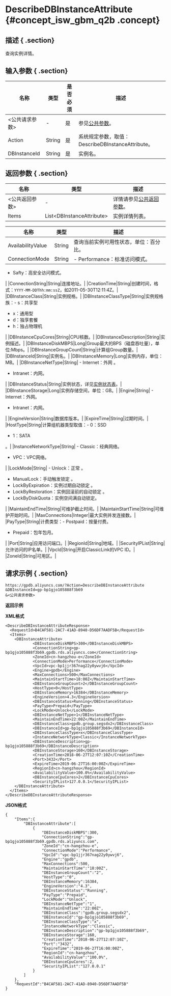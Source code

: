 # DescribeDBInstanceAttribute {#concept_isw_gbm_q2b .concept}

## 描述 { .section}

查询实例详情。

## 输入参数 { .section}

|名称|类型|是否必须|描述|
|--|--|----|--|
|<公共请求参数\>|-|是|参见[公共参数](intl.zh-CN/API参考/公共参数.md#)。|
|Action|String|是|系统规定参数，取值：DescribeDBInstanceAttribute。|
|DBInstanceId|String|是|实例名。|

## 返回参数 { .section}

|名称|类型|描述|
|--|--|--|
|<公共返回参数\>|-|详情请参见[公共返回参数](intl.zh-CN/API参考/公共参数.md#section_apd_1rv_3bb)。|
|Items|List<DBInstanceAttribute\>|实例详情列表。|

|名称|类型|描述|
|--|--|--|
|AvailabilityValue|String|查询当前实例可用性状态，单位：百分比。|
|ConnectionMode|String| -   Performance：标准访问模式。
-   Safty：高安全访问模式。

 |
|ConnectionString|String|连接地址。|
|CreationTime|String|创建时间，格式：`YYYY-MM-DDThh:mm:ssZ`，如2011-05-30T12:11:4Z。|
|DBInstanceClass|String|实例规格。|
|DBInstanceClassType|String|实例规格族：-   s：共享型
-   x：通用型
-   d：独享套餐
-   h：独占物理机

|
|DBInstanceCpuCores|String|CPU核数。|
|DBInstanceDescription|String|实例描述。|
|DBInstanceDiskMBPS|Long|Group最大的BPS（磁盘吞吐量），单位:Mbps。|
|DBInstanceGroupCount|String|计算组Group数量。|
|DBInstanceId|String|实例名。|
|DBInstanceMemory|Long|实例内存，单位：MB。|
|DBInstanceNetType|String| -   Internet：外网 。
-   Intranet：内网。

 |
|DBInstanceStatus|String|实例状态，详见[实例状态表](intl.zh-CN/API参考/附录/实例状态表.md#)。|
|DBInstanceStorage|Long|实例存储空间，单位：GB。|
|Engine|String| -   Internet：外网。
-   Intranet：内网。

 |
|EngineVersion|String|数据库版本。|
|ExpireTime|String|过期时间。|
|HostType|String|计算组机器类型取值：-   0：SSD
-   1：SATA

。|
|InstanceNetworkType|String| -   Classic：经典网络。
-   VPC：VPC网络。

 |
|LockMode|String| -   Unlock：正常 。
-   ManualLock：手动触发锁定 。
-   LockByExpiration：实例过期自动锁定 。
-   LockByRestoration：实例回滚前的自动锁定 。
-   LockByDiskQuota：实例空间满自动锁定。

 |
|MaintainEndTime|String|可维护截止时间。|
|MaintainStartTime|String|可维护开始时间。|
|MaxConnections|Integer|最大实例并发连接数。|
|PayType|String|计费类型：-   Postpaid：按量付费。
-   Prepaid：包年包月。

|
|Port|String|应用访问端口。|
|RegionId|String|地域。|
|SecurityIPList|String|允许访问的IP名单。|
|VpcId|String|开启ClassicLink的VPC ID。|
|ZoneId|String|可用区。|

## 请求示例 { .section}

```
https://gpdb.aliyuncs.com/?Action=DescribeDBInstanceAttribute
&DBInstanceId=gp-bp1gjo105888f3b69
&<公共请求参数>

```

**返回示例**

**XML格式**

```
<DescribeDBInstanceAttributeResponse>
  <RequestId>B4CAF581-2AC7-41AD-8940-D56DF7AADF5B</RequestId>
  <Items>
    <DBInstanceAttribute>
			<DBInstanceDiskMBPS>300</DBInstanceDiskMBPS>
			<ConnectionString>gp-bp1gjo105888f3b69.gpdb.rds.aliyuncs.com</ConnectionString>
			<ZoneId>cn-hangzhou-e</ZoneId>
			<ConnectionMode>Performance</ConnectionMode>
			<VpcId>vpc-bp1jjr367nag22y0ywvj6</VpcId>
			<Engine>gpdb</Engine>
			<MaxConnections>500</MaxConnections>
			<MaintainStartTime>18:00Z</MaintainStartTime>
			<DBInstanceGroupCount>2</DBInstanceGroupCount>
			<HostType>0</HostType>
			<DBInstanceMemory>16384</DBInstanceMemory>
			<EngineVersion>4.3</EngineVersion>
			<DBInstanceStatus>Running</DBInstanceStatus>
			<PayType>Prepaid</PayType>
			<LockMode>Unlock</LockMode>
			<DBInstanceNetType>1</DBInstanceNetType>
			<MaintainEndTime>22:00Z</MaintainEndTime>
			<DBInstanceClass>gpdb.group.segsdx2</DBInstanceClass>
			<DBInstanceId>gp-bp1gjo105888f3b69</DBInstanceId>
			<DBInstanceClassType>x</DBInstanceClassType>
			<InstanceNetworkType>Classic</InstanceNetworkType>
			<DBInstanceDescription>gp-bp1gjo105888f3b69</DBInstanceDescription>
			<DBInstanceStorage>160</DBInstanceStorage>
			<CreationTime>2018-06-27T12:07:10Z</CreationTime>
			<Port>3432</Port>
			<ExpireTime>2019-06-27T16:00:00Z</ExpireTime>
			<RegionId>cn-hangzhou</RegionId>
			<AvailabilityValue>100.0%</AvailabilityValue>
			<DBInstanceCpuCores>2</DBInstanceCpuCores>
			<SecurityIPList>127.0.0.1</SecurityIPList>
    </DBInstanceAttribute>
  </Items>
</DescribeDBInstanceAttributeResponse>
```

**JSON格式**

```
{
    "Items":{
        "DBInstanceAttribute":[
            {
                "DBInstanceDiskMBPS":300,
                "ConnectionString":"gp-bp1gjo105888f3b69.gpdb.rds.aliyuncs.com",
                "ZoneId":"cn-hangzhou-e",
                "ConnectionMode":"Performance",
                "VpcId":"vpc-bp1jjr367nag22y0ywvj6",
                "Engine":"gpdb",
                "MaxConnections":500,
                "MaintainStartTime":"18:00Z",
                "DBInstanceGroupCount":"2",
                "HostType":"0",
                "DBInstanceMemory":16384,
                "EngineVersion":"4.3",
                "DBInstanceStatus":"Running",
                "PayType":"Prepaid",
                "LockMode":"Unlock",
                "DBInstanceNetType":"1",
                "MaintainEndTime":"22:00Z",
                "DBInstanceClass":"gpdb.group.segsdx2",
                "DBInstanceId":"gp-bp1gjo105888f3b69",
                "DBInstanceClassType":"x",
                "InstanceNetworkType":"Classic",
                "DBInstanceDescription":"gp-bp1gjo105888f3b69",
                "DBInstanceStorage":160,
                "CreationTime":"2018-06-27T12:07:10Z",
                "Port":"3432",
                "ExpireTime":"2019-06-27T16:00:00Z",
                "RegionId":"cn-hangzhou",
                "AvailabilityValue":"100.0%",
                "DBInstanceCpuCores":2,
                "SecurityIPList":"127.0.0.1"
            }
        ]
    },
    "RequestId":"B4CAF581-2AC7-41AD-8940-D56DF7AADF5B"
}
```

